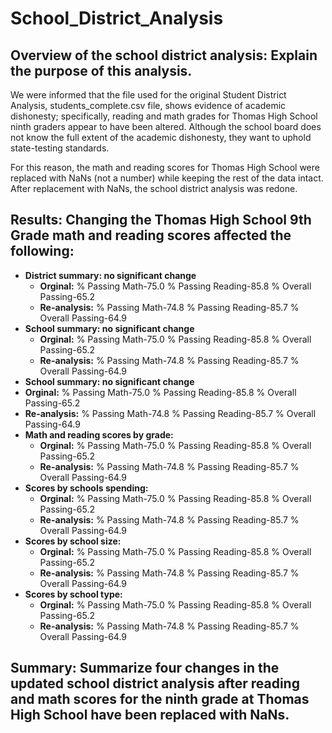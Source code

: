 # School_District_Analysis
## Overview of the school district analysis: Explain the purpose of this analysis.
We were informed that the file used for the original Student District Analysis, students_complete.csv file, shows evidence of academic dishonesty; specifically, reading and math grades for Thomas High School ninth graders appear to have been altered. Although the school board does not know the full extent of the academic dishonesty, they want to uphold state-testing standards.

For this reason, the math and reading scores for Thomas High School were replaced with NaNs (not a number) while keeping the rest of the data intact. After replacement with NaNs, the school district analysis was redone.  

## Results: Changing the Thomas High School 9th Grade math and reading scores affected the following:
- **District summary: no significant change**
  -  **Orginal:**
       % Passing Math-75.0	% Passing Reading-85.8 % Overall Passing-65.2
  -  **Re-analysis:**
       % Passing Math-74.8	% Passing Reading-85.7 % Overall Passing-64.9
- **School summary: no significant change**
  -  **Orginal:**
       % Passing Math-75.0	% Passing Reading-85.8 % Overall Passing-65.2
  -  **Re-analysis:**
       % Passing Math-74.8	% Passing Reading-85.7 % Overall Passing-64.9
 - **School summary: no significant change**
  -  **Orginal:**
       % Passing Math-75.0	% Passing Reading-85.8 % Overall Passing-65.2
  -  **Re-analysis:**
       % Passing Math-74.8	% Passing Reading-85.7 % Overall Passing-64.9
- **Math and reading scores by grade:**
  -  **Orginal:**
       % Passing Math-75.0	% Passing Reading-85.8 % Overall Passing-65.2
  -  **Re-analysis:**
       % Passing Math-74.8	% Passing Reading-85.7 % Overall Passing-64.9
- **Scores by schools spending:**
  -  **Orginal:**
       % Passing Math-75.0	% Passing Reading-85.8 % Overall Passing-65.2
  -  **Re-analysis:**
       % Passing Math-74.8	% Passing Reading-85.7 % Overall Passing-64.9
- **Scores by school size:**
  -  **Orginal:**
       % Passing Math-75.0	% Passing Reading-85.8 % Overall Passing-65.2
  -  **Re-analysis:**
       % Passing Math-74.8	% Passing Reading-85.7 % Overall Passing-64.9
- **Scores by school type:**
  -  **Orginal:**
       % Passing Math-75.0	% Passing Reading-85.8 % Overall Passing-65.2
  -  **Re-analysis:**
       % Passing Math-74.8	% Passing Reading-85.7 % Overall Passing-64.9
## Summary: Summarize four changes in the updated school district analysis after reading and math scores for the ninth grade at Thomas High School have been replaced with NaNs.
